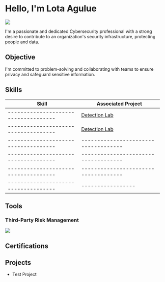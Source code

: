 # Hello, I'm Lota Agulue
<a href="https://www.linkedin.com/in/lota-agulue-msis-07629414b/"><img src="https://img.shields.io/badge/-LinkedIn-0072b1?&style=for-the-badge&logo=linkedin&logoColor=white" /></a>

I'm a passionate and dedicated Cybersecurity professional with a strong desire to contribute to an organization's security infrastructure, protecting people and data.

## Objective

I'm committed to problem-solving and collaborating with teams to ensure privacy and safeguard sensitive information.

## Skills

| Skill                                         | Associated Project         |
|-----------------------------------------------|----------------------------|
| ------------------------------------          | <a href="https://google.com">Detection Lab</a>|
| ------------------------------------       | <a href="https://google.com">Detection Lab</a>|
| ------------------------------------               | ------------------------------------      |
| ------------------------------------            | ------------------------------------      |
| ------------------------------------                       | ------------------------------------      |
| ------------------------------------       |-----------------|

## Tools

### Third-Party Risk Management
<div>
  <a href="https://www.upguard.com/"><img src="https://img.shields.io/badge/-UpGuard-1679A7?&style=for-the-badge&logo=UpGuard&logoColor=white" /></a>
</div>

## Certifications

## Projects
- Test Project
